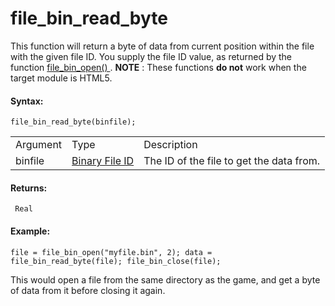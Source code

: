 # file_bin_read_byte

This function will return a byte of data from current position within
the file with the given file ID. You supply the file ID value, as
returned by the function [ file_bin_open() ](file_bin_open) .
**NOTE** : These functions **do not** work when the target module is
HTML5.

#### Syntax:

``` gml
file_bin_read_byte(binfile);
```

|          |                                                                                                                  |                                          |
|----------|------------------------------------------------------------------------------------------------------------------|------------------------------------------|
| Argument | Type                                                                                                             | Description                              |
| binfile  |  [Binary File ID](../../../../../GameMaker_Language/GML_Reference/File_Handling/Binary_Files/file_bin_open)  | The ID of the file to get the data from. |

#### Returns:

``` gml
 Real
```

#### Example:

``` gml
file = file_bin_open("myfile.bin", 2); data = file_bin_read_byte(file); file_bin_close(file);
```

This would open a file from the same directory as the game, and get a
byte of data from it before closing it again.
